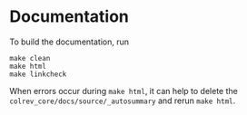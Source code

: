 # Documentation

To build the documentation, run

```
make clean
make html
make linkcheck
```

When errors occur during `make html`, it can help to delete the `colrev_core/docs/source/_autosummary` and rerun `make html`.
